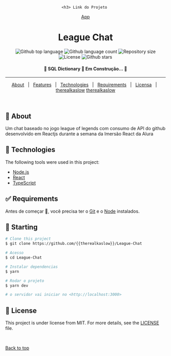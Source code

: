 <div align="center" id="top"> 

	<h3> Link do Projeto 
   <a href="https://league-chat.vercel.app">App</a> 
	</h3>
</div>

<h1 align="center">League Chat</h1>

<p align="center">
  <img alt="Github top language" src="https://img.shields.io/github/languages/top/{{therealkaslow}}/sql-dictionary?color=56BEB8">

  <img alt="Github language count" src="https://img.shields.io/github/languages/count/{{therealkaslow}}/sql-dictionary?color=56BEB8">

  <img alt="Repository size" src="https://img.shields.io/github/repo-size/{{therealkaslow}}/sql-dictionary?color=56BEB8">

  <img alt="License" src="https://img.shields.io/github/license/{{therealkaslow}}/sql-dictionary?color=56BEB8">

  <!-- <img alt="Github issues" src="https://img.shields.io/github/issues/{{YOUR_GITHUB_USERNAME}}/sql-dictionary?color=56BEB8" /> -->

  <!-- <img alt="Github forks" src="https://img.shields.io/github/forks/{{YOUR_GITHUB_USERNAME}}/sql-dictionary?color=56BEB8" /> -->

  <img alt="Github stars" src="https://img.shields.io/github/stars/{{therealkaslow}}/sql-dictionary?color=56BEB8" /> 
</p>

<!-- Status -->

 <h4 align="center"> 
	🚧  SQL Dictionary 🚀 Em Construção...  🚧
</h4> 

<hr> 

<p align="center">
  <a href="#dart-about">About</a> &#xa0; | &#xa0; 
  <a href="#sparkles-features">Features</a> &#xa0; | &#xa0;
  <a href="#rocket-technologies">Technologies</a> &#xa0; | &#xa0;
  <a href="#white_check_mark-requirements">Requirements</a> &#xa0; | &#xa0;
  <a href="#memo-license">Licensa</a> &#xa0; | &#xa0;
  <a href="https://github.com/{{therealkaslow}}" target="_blank">therealkaslow</a>
  <a href="https://github.com/{{gc-barros}}" target="_blank">therealkaslow</a>
</p>

<br>

## :dart: About ##

Um chat baseado no jogo league of legends com consumo de API do github desenvolvido em Reactjs durante a semana da Imersão React da Alura

## :rocket: Technologies ##

The following tools were used in this project:

- [Node.js](https://nodejs.org/en/)
- [React](https://pt-br.reactjs.org/)
- [TypeScript](https://www.typescriptlang.org/)

## :white_check_mark: Requirements ##

Antes de começar :checkered_flag:, você precisa ter o [Git](https://git-scm.com) e o [Node](https://nodejs.org/en/) instalados.

## :checkered_flag: Starting ##

```bash
# Clone this project
$ git clone https://github.com/{{therealkaslow}}/League-Chat

# Acesso
$ cd League-Chat

# Instalar dependencias
$ yarn

# Rodar o projeto
$ yarn dev

# o servidor vai iniciar no <http://localhost:3000>
```

## :memo: License ##

This project is under license from MIT. For more details, see the [LICENSE](LICENSE.md) file.

&#xa0;

<a href="#top">Back to top</a>
